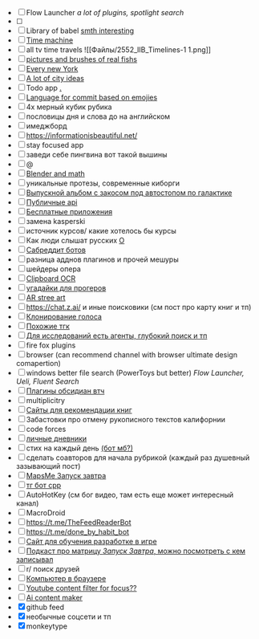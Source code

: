 - [ ] Flow Launcher *a lot of plugins, spotlight search*
- [ ] 
- [ ] Library of babel [smth interesting](https://player.vimeo.com/video/253667099?autoplay=1&playsinline=1&color&autopause=0&loop=1&muted=0&title=0&portrait=0&byline=0#t=)
- [ ] [Time machine](https://amnh-sciviz.github.io/amnh-time-machine/#floor2)
- [ ] all tv time travels ![[Файлы/2552_IIB_Timelines-1 1.png]]
- [ ] [pictures and brushes of real fishs](https://paperkingdom.brianfoo.com/)
- [ ] [Every new York](https://continuouscity.com/build/#ebh4o8cxd1zz)
- [ ] [A lot of city ideas](https://citiesofyou.com/)
- [ ] Todo app [.](https://amazingmarvin.com/)
- [ ] [Language for commit based on emojies](https://gitmoji.dev/)
- [ ] 4х мерный кубик рубика
- [ ] пословицы дня и слова до на английском
- [ ] имеджборд
- [ ] https://informationisbeautiful.net/
- [ ] stay focused app
- [ ] заведи себе пингвина вот такой вышины
- [ ] @
- [ ] [Blender and math](https://youtu.be/lrwSZNVyZMk?si=WbSe9Ipl687hPKiG)
- [ ] уникальные протезы, современные киборги
- [ ] [Выпускной альбом с закосом под автостопом по галактике](https://archive.org/details/ollapodrida1989unse)
- [ ] [Публичные api](https://github.com/public-apis/public-apis?tab=readme-ov-file#book)
- [ ] [Бесплатные приложения](https://github.com/Axorax/awesome-free-apps?tab=readme-ov-file#sync-and-clone)
- [ ] замена kasperski
- [ ] источник курсов/ какие хотелось бы курсы
- [ ] Как люди слышат русских [O](https://youtube.com/shorts/BhWMynlgsv4?si=3-nuqRkWr-Rnb-Gx)
- [ ] [Сабреддит ботов](https://tjournal.ru/internet/89199-korolevstvo-robotov-istoriya-razdela-na-reddit-kotoryy-uzhe-chetyre-goda-vedut-isklyuchitelno-boty)
- [ ] разница адднов плагинов и прочей мешуры
- [ ] шейдеры опера
- [ ] [Clipboard OCR](https://apps.microsoft.com/detail/9mvcljcs3jtt?ocid=webpdpshare)
- [ ] [угадайки для прогеров](https://www.codeguessr.com/)
- [ ] [AR stree art](https://apps.apple.com/ca/app/guerila-ar-street-art/id6621189450)
- [ ] https://chat.z.ai/ и иные поисковики (см пост про карту книг и тп)
- [ ] [Клонирование голоса](https://github.com/myshell-ai/OpenVoice/blob/main/.gitignore "https://github.com/myshell-ai/OpenVoice/blob/main/.gitignore")
- [ ] [Похожие тгк](https://github.com/SocialLinks-IO/telegram-similar-channels "https://github.com/SocialLinks-IO/telegram-similar-channels")
- [ ] [Для исследований есть агенты, глубокий поиск и тп](https://getliner.com/?didSignUp=true&entryType=first_touch&stableId=8eb905fb-99b1-4e48-bfa3-246cf8241a53)
- [ ] fire fox plugins
- [ ] browser (can recommend channel with browser ultimate design comapertion)
- [ ] windows better file search (PowerToys but better) *Flow Launcher, Ueli, Fluent Search*
- [ ] [Плагины обсидиан втч](https://obsidian.md/clipper "https://obsidian.md/clipper")
- [ ] multiplicitry
- [ ] [Сайты для рекомендации книг](https://www.reddit.com/r/books/comments/txqn1r/what_websites_do_you_use_for_book_recommendations/?tl=ru)
- [ ] Забастовки про отмену рукописного текстов калифорнии
- [ ] code forces
- [ ] [личные дневники](https://corpus.prozhito.org/person/6983)
- [ ] стих на каждый день [(бот мб?)](https://kelijah.livejournal.com/314989.html)
- [ ] сделать соавторов для начала рубрикой (каждый раз душевный зазывающий пост)
- [ ] [MapsMe Запуск завтра](https://pca.st/episode/7bc78ccc-3cf8-4593-af51-df9ee357e6fb)
- [ ] [тг бот cpp](https://github.com/reo7sp/tgbot-cpp)
- [ ] AutoHotKey (см бог видео, там есть еще может интересный канал)
- [ ] MacroDroid
- [ ] https://t.me/TheFeedReaderBot
- [ ] https://t.me/done_by_habit_bot
- [ ] [Сайт для обучения разработке в игре](https://www.codedex.io/)
- [ ] [Подкаст про матрицу *Запуск Завтра*, можно посмотреть с кем записывал](https://pca.st/episode/c6bea87b-fdea-4384-b9a5-88eb9a8c0b6b)
- [ ] r/ поиск друзей
- [ ] [Компьютер в браузере](https://softwareontheweb.com/product/puter)
- [ ] [Youtube content filter for focus??](https://softwareontheweb.com/product/edufilter)
- [ ] [Ai content maker](https://softwareontheweb.com/product/creating-posts)
- [x] github feed
- [x] необычные соцсети и тп
- [x] monkeytype
